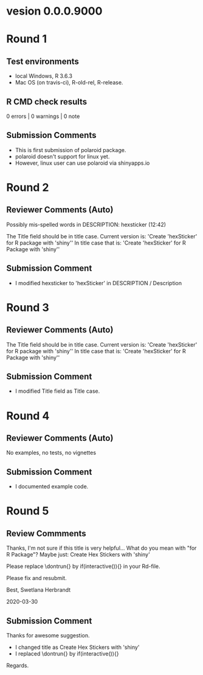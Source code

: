 # vesion 0.0.0.9000

# Round 1

## Test environments
* local Windows, R 3.6.3
* Mac OS (on travis-ci), R-old-rel, R-release.

## R CMD check results

0 errors | 0 warnings | 0 note

## Submission Comments

- This is first submission of polaroid package.
- polaroid doesn't support for linux yet.
- However, linux user can use polaroid via shinyapps.io

# Round 2

## Reviewer Comments (Auto)

Possibly mis-spelled words in DESCRIPTION:
    hexsticker (12:42)

  The Title field should be in title case. Current version is:
  'Create 'hexSticker' for R package with 'shiny''
  In title case that is:
  'Create 'hexSticker' for R Package with 'shiny''

## Submission Comment

- I modified hexsticker to 'hexSticker' in DESCRIPTION / Description

# Round 3

## Reviewer Comments (Auto)

 The Title field should be in title case. Current version is:
  'Create 'hexSticker' for R package with 'shiny''
  In title case that is:
  'Create 'hexSticker' for R Package with 'shiny''

## Submission Comment

- I modified Title field as Title case.
  
# Round 4

## Reviewer Comments (Auto)

No examples, no tests, no vignettes

## Submission Comment

- I documented example code. 

# Round 5

## Review Commments

Thanks, I'm not sure if this title is very helpful...
What do you mean with "for R Package"?
Maybe just:
Create Hex Stickers with 'shiny'

Please replace \dontrun{} by if(interactive()){} in your Rd-file.

Please fix and resubmit.

Best,
Swetlana Herbrandt

2020-03-30

## Submission Comment

Thanks for awesome suggestion.

- I changed title as Create Hex Stickers with 'shiny'
- I replaced \dontrun{} by if(interactive()){}

Regards.




